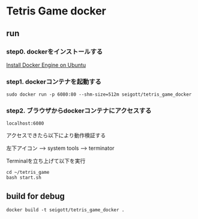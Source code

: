 # Tetris Game docker

## run

### step0. dockerをインストールする

[Install Docker Engine on Ubuntu](https://docs.docker.com/engine/install/ubuntu)

### step1. dockerコンテナを起動する

```
sudo docker run -p 6080:80 --shm-size=512m seigott/tetris_game_docker
```

### step2. ブラウザからdockerコンテナにアクセスする

```
localhost:6080
```

アクセスできたら以下により動作検証する

左下アイコン --> system tools --> terminator

Terminalを立ち上げて以下を実行

```
cd ~/tetris_game
bash start.sh
```

## build for debug

```
docker build -t seigott/tetris_game_docker .
```
